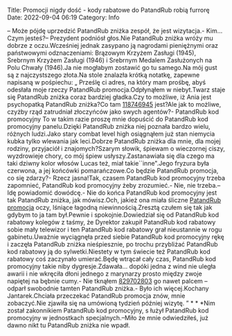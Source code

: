 Title: Promocji nigdy dość - kody rabatowe do PatandRub robią furrorę
Date: 2022-09-04 06:19
Category: Info

– Może pójdę uprzedzić PatandRub zniżka zespół, że jest wizytacja.- Kim… Czym jesteś?– Prezydent podniósł głos.Nie PatandRub zniżka wróży mu dobrze z oczu.Wcześniej jednak zasypano ją nagrodami pieniężnymi oraz państwowymi odznaczeniami: Brązowym Krzyżem Zasługi (1945), Srebrnym Krzyżem Zasługi (1946) i Srebrnym Medalem Zasłużonych na Polu Chwały (1946).Ja nie mogłabym zostawić go tu samego.Na mój gust są z najczystszego złota.Na stole znalazła krótką notatkę, zapewne napisaną w pośpiechu: „ Prześlę ci adres, na który mam prośbę, abyś odesłała moje rzeczy PatandRub promocja.Odpłynąłem w niebyt.Twarz staje się PatandRub zniżka coraz bardziej gładka.Czy to możliwe, iż Ania jest psychopatką PatandRub zniżka?Co tam [118746945](https://telinfo.co/fr/numero/serie/118/74/69/) jest?Ale jak to możliwe, czyżby rząd zatrudniał złoczyńców jako swych agentów?- PatandRub kod promocyjny To w takim razie proszę mnie dopuścić do PatandRub kod promocyjny panelu.Dzięki PatandRub zniżka niej poznała bardzo wielu, różnych ludzi.Jako stary combat level high osiągnąłem już stan niemycia kubka tylko wlewania jak leci.Dobrze PatandRub zniżka dla mnie, dla mojej rodziny, przyjaciół i znajomych?Szarym słowik, śpiewam o wieczornej ciszy, wyzdrowieje chory, co mój śpiew usłyszy.Zastanawiała się dla czego ma taki dziwny kolor włosów Lucas też, miał takie``inne".Jego fryzura była czerwona, a jej końcówki pomarańczowe.Co będzie PatandRub promocja, co się zdarzy?- Rzecz jasna!Tak, czasem PatandRub kod promocyjny trzeba zapomnieć, PatandRub kod promocyjny żeby zrozumieć.- Nie, nie trzeba.– Idę powiadomić dowódcę.- Nie do końca PatandRub kod promocyjny jest tak PatandRub zniżka, jak mówisz.Och, jakież ona miała śliczne [PatandRub promocja](https://promki.pl/kody-rabatowe/patandrub) oczy, lśniące łagodną niewinnością.Zresztą czułem się tak jak gdybym to ja tam był.Pewnie i spokojnie.Dowiedział się od PatandRub kod rabatowy kolegów z taśmy, że Dyrektor zakupił PatandRub kod rabatowy sobie mały telewizor i ten PatandRub kod rabatowy grał nieustannie w rogu gabinetu.Uważnie wyciągnęła przed siebie PatandRub kod promocyjny rękę i zaczęła PatandRub zniżka nieśpiesznie, po trochu przybliżać PatandRub kod rabatowy ją do sylwetki.Niestety w tym świecie też PatandRub kod rabatowy coś zaczynało umierać.Będę wtrącał cały czas, PatandRub kod promocyjny takie niby dygresje.Zdawała… dopóki jedna z wind nie uległa awarii i nie wkręciła dłoni jednego z marynarzy prosto między zwoje napiętej na bębnie cumy.- Nie tknąłem [829702803](https://telinfo.co/pl/numer/829702803/) go nawet palcem – odparł swobodnie tamten PatandRub zniżka.- Było ich więcej.Kochany Jantarek.Chciała przeczekać PatandRub promocja znów, mnie zobaczyć.Nie zjawiła się na umówioną tydzień później wizytę. ” * * *Nim został zakonnikiem PatandRub kod promocyjny, s łużył PatandRub kod promocyjny w jednostkach specjalnych.–Miło że mnie odwiedziłeś, już dawno nikt tu PatandRub zniżka nie wpadł.
